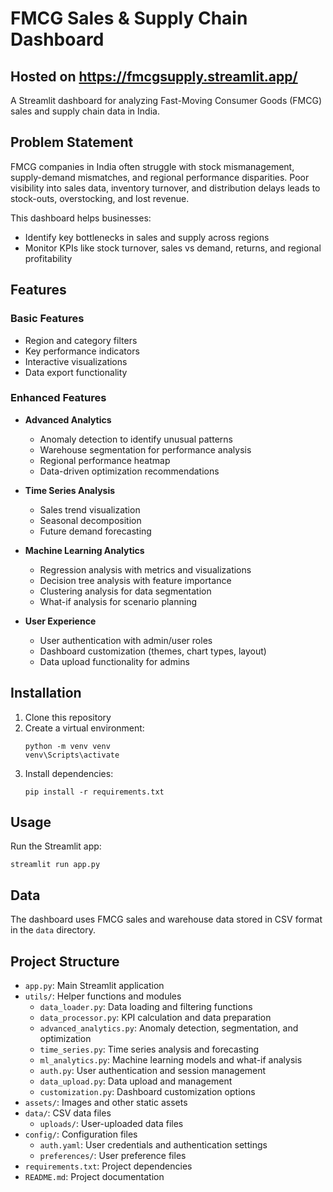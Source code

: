 # FMCG Sales & Supply Chain Dashboard
## Hosted on https://fmcgsupply.streamlit.app/

A Streamlit dashboard for analyzing Fast-Moving Consumer Goods (FMCG) sales and supply chain data in India.

## Problem Statement

FMCG companies in India often struggle with stock mismanagement, supply-demand mismatches, and regional performance disparities. Poor visibility into sales data, inventory turnover, and distribution delays leads to stock-outs, overstocking, and lost revenue.

This dashboard helps businesses:
- Identify key bottlenecks in sales and supply across regions
- Monitor KPIs like stock turnover, sales vs demand, returns, and regional profitability

## Features

### Basic Features
- Region and category filters
- Key performance indicators
- Interactive visualizations
- Data export functionality

### Enhanced Features
- **Advanced Analytics**
  - Anomaly detection to identify unusual patterns
  - Warehouse segmentation for performance analysis
  - Regional performance heatmap
  - Data-driven optimization recommendations

- **Time Series Analysis**
  - Sales trend visualization
  - Seasonal decomposition
  - Future demand forecasting

- **Machine Learning Analytics**
  - Regression analysis with metrics and visualizations
  - Decision tree analysis with feature importance
  - Clustering analysis for data segmentation
  - What-if analysis for scenario planning

- **User Experience**
  - User authentication with admin/user roles
  - Dashboard customization (themes, chart types, layout)
  - Data upload functionality for admins

## Installation

1. Clone this repository
2. Create a virtual environment:
   ```
   python -m venv venv
   venv\Scripts\activate
   ```
3. Install dependencies:
   ```
   pip install -r requirements.txt
   ```

## Usage

Run the Streamlit app:
```
streamlit run app.py
```

## Data

The dashboard uses FMCG sales and warehouse data stored in CSV format in the `data` directory.

## Project Structure

- `app.py`: Main Streamlit application
- `utils/`: Helper functions and modules
  - `data_loader.py`: Data loading and filtering functions
  - `data_processor.py`: KPI calculation and data preparation
  - `advanced_analytics.py`: Anomaly detection, segmentation, and optimization
  - `time_series.py`: Time series analysis and forecasting
  - `ml_analytics.py`: Machine learning models and what-if analysis
  - `auth.py`: User authentication and session management
  - `data_upload.py`: Data upload and management
  - `customization.py`: Dashboard customization options
- `assets/`: Images and other static assets
- `data/`: CSV data files
  - `uploads/`: User-uploaded data files
- `config/`: Configuration files
  - `auth.yaml`: User credentials and authentication settings
  - `preferences/`: User preference files
- `requirements.txt`: Project dependencies
- `README.md`: Project documentation

